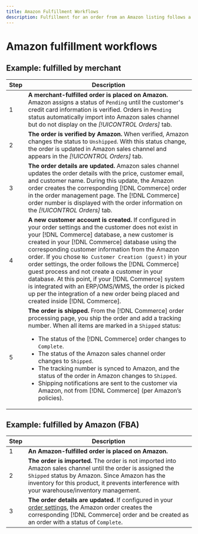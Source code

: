```yaml
---
title: Amazon Fulfillment Workflows
description: Fulfillment for an order from an Amazon listing follows a specific sequence from order submission to shipping.
---
```


# Amazon fulfillment workflows

## Example: fulfilled by merchant

|Step | Description |
|----|----|
|1| **A merchant-fulfilled order is placed on Amazon.** Amazon assigns a status of `Pending` until the customer's credit card information is verified. Orders in `Pending` status automatically import into Amazon sales channel but do not display on the _[!UICONTROL Orders]_ tab.|
|2| **The order is verified by Amazon.** When verified, Amazon changes the status to `Unshipped`. With this status change, the order is updated in Amazon sales channel and appears in the _[!UICONTROL Orders]_ tab.|
|3| **The order details are updated.** Amazon sales channel updates the order details with the price, customer email, and customer name. During this update, the Amazon order creates the corresponding [!DNL Commerce] order in the order management page. The [!DNL Commerce] order number is displayed with the order information on the _[!UICONTROL Orders]_ tab.|
|4| **A new customer account is created.** If configured in your order settings and the customer does not exist in your [!DNL Commerce] database, a new customer is created in your [!DNL Commerce] database using the corresponding customer information from the Amazon order. If you chose `No Customer Creation (guest)` in your order settings, the order follows the [!DNL Commerce] guest process and not create a customer in your database. At this point, if your [!DNL Commerce] system is integrated with an ERP/OMS/WMS, the order is picked up per the integration of a new order being placed and created inside [!DNL Commerce].|
|5| **The order is shipped.** From the [!DNL Commerce] order processing page, you ship the order and add a tracking number. When all items are marked in a `Shipped` status:<ul><li>The status of the [!DNL Commerce] order changes to `Complete`.</li><li>The status of the Amazon sales channel order changes to `Shipped`.</li><li>The tracking number is synced to Amazon, and the status of the order in Amazon changes to `Shipped`.</li><li>Shipping notifications are sent to the customer via Amazon, not from [!DNL Commerce] (per Amazon’s policies).|

## Example: fulfilled by Amazon (FBA)

|Step | Description |
|---|---|
|1| **An Amazon-fulfilled order is placed on Amazon.** |
|2| **The order is imported.** The order is not imported into Amazon sales channel until the order is assigned the `Shipped` status by Amazon. Since Amazon has the inventory for this product, it prevents interference with your warehouse/inventory management. |
|3| **The order details are updated.** If configured in your [order settings](./order-settings.md), the Amazon order creates the corresponding [!DNL Commerce] order and be created as an order with a status of `Complete`. |
